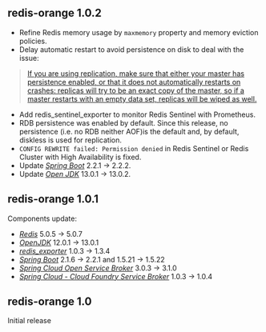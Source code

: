 ## redis-orange 1.0.2
- Refine Redis memory usage by `maxmemory` property and memory eviction policies.
- Delay automatic restart to avoid persistence on disk to deal with the issue:
> [If you are using replication, make sure that either your master has persistence enabled, or that it does not automatically restarts on crashes: replicas will try to be an exact copy of the master, so if a master restarts with an empty data set, replicas will be wiped as well.](https://redis.io/topics/admin)
- Add redis_sentinel_exporter to monitor Redis Sentinel with Prometheus.
- RDB persistence was enabled by default. Since this release, no persistence (i.e. no RDB neither AOF)is the default and, by default, diskless is used for replication.
- `CONFIG REWRITE failed: Permission denied` in Redis Sentinel or Redis Cluster with High Availability is fixed.
- Update [*Spring Boot*](https://spring.io/projects/spring-boot) 2.2.1 -> 2.2.2.
- Update [*Open JDK*](https://jdk.java.net/) 13.0.1 -> 13.0.2.

## redis-orange 1.0.1

Components update:
- [*Redis*](https://redis.io/) 5.0.5 -> 5.0.7
- [*OpenJDK*](https://openjdk.java.net/) 12.0.1 -> 13.0.1
- [*redis_exporter*](https://github.com/oliver006/redis_exporter) 1.0.3 -> 1.3.4
- [*Spring Boot*](https://spring.io/projects/spring-boot) 2.1.6 -> 2.2.1 and 1.5.21 -> 1.5.22
- [*Spring Cloud Open Service Broker*](https://spring.io/projects/spring-cloud-open-service-broker) 3.0.3 -> 3.1.0
- [*Spring Cloud - Cloud Foundry Service Broker*](https://spring.io/projects/spring-cloud-cloudfoundry-service-broker) 1.0.3 -> 1.0.4

## redis-orange 1.0

Initial release